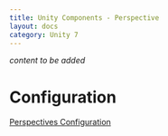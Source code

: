 ```yaml
---
title: Unity Components - Perspective
layout: docs
category: Unity 7
---
```

*content to be added*

# Configuration

[Perspectives Configuration](../configuration/perspectives.md)
